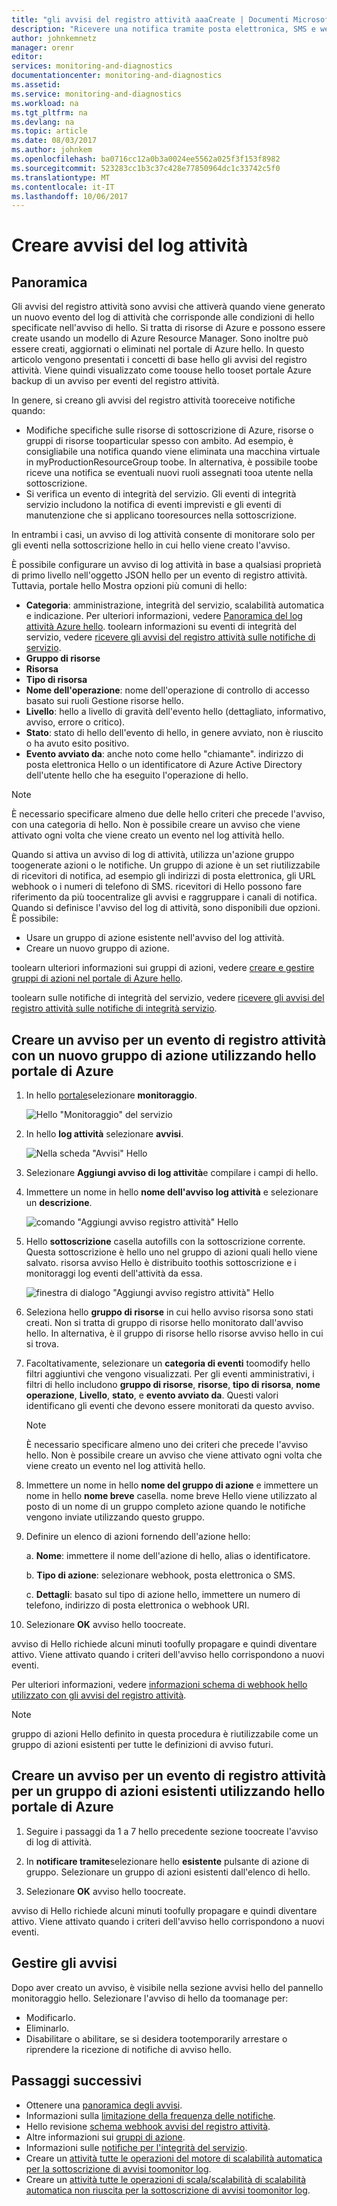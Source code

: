 ```yaml
---
title: "gli avvisi del registro attività aaaCreate | Documenti Microsoft"
description: "Ricevere una notifica tramite posta elettronica, SMS e webhook quando si verificano determinati eventi nel registro attività hello."
author: johnkemnetz
manager: orenr
editor: 
services: monitoring-and-diagnostics
documentationcenter: monitoring-and-diagnostics
ms.assetid: 
ms.service: monitoring-and-diagnostics
ms.workload: na
ms.tgt_pltfrm: na
ms.devlang: na
ms.topic: article
ms.date: 08/03/2017
ms.author: johnkem
ms.openlocfilehash: ba0716cc12a0b3a0024ee5562a025f3f153f8982
ms.sourcegitcommit: 523283cc1b3c37c428e77850964dc1c33742c5f0
ms.translationtype: MT
ms.contentlocale: it-IT
ms.lasthandoff: 10/06/2017
---
```

# <a name="create-activity-log-alerts"></a>Creare avvisi del log attività

## <a name="overview"></a>Panoramica
Gli avvisi del registro attività sono avvisi che attiverà quando viene generato un nuovo evento del log di attività che corrisponde alle condizioni di hello specificate nell'avviso di hello. Si tratta di risorse di Azure e possono essere create usando un modello di Azure Resource Manager. Sono inoltre può essere creati, aggiornati o eliminati nel portale di Azure hello. In questo articolo vengono presentati i concetti di base hello gli avvisi del registro attività. Viene quindi visualizzato come toouse hello tooset portale Azure backup di un avviso per eventi del registro attività.

In genere, si creano gli avvisi del registro attività tooreceive notifiche quando:

* Modifiche specifiche sulle risorse di sottoscrizione di Azure, risorse o gruppi di risorse tooparticular spesso con ambito. Ad esempio, è consigliabile una notifica quando viene eliminata una macchina virtuale in myProductionResourceGroup toobe. In alternativa, è possibile toobe riceve una notifica se eventuali nuovi ruoli assegnati tooa utente nella sottoscrizione.
* Si verifica un evento di integrità del servizio. Gli eventi di integrità servizio includono la notifica di eventi imprevisti e gli eventi di manutenzione che si applicano tooresources nella sottoscrizione.

In entrambi i casi, un avviso di log attività consente di monitorare solo per gli eventi nella sottoscrizione hello in cui hello viene creato l'avviso.

È possibile configurare un avviso di log attività in base a qualsiasi proprietà di primo livello nell'oggetto JSON hello per un evento di registro attività. Tuttavia, portale hello Mostra opzioni più comuni di hello:

- **Categoria**: amministrazione, integrità del servizio, scalabilità automatica e indicazione. Per ulteriori informazioni, vedere [Panoramica del log attività Azure hello](./monitoring-overview-activity-logs.md#categories-in-the-activity-log). toolearn informazioni su eventi di integrità del servizio, vedere [ricevere gli avvisi del registro attività sulle notifiche di servizio](./monitoring-activity-log-alerts-on-service-notifications.md).
- **Gruppo di risorse**
- **Risorsa**
- **Tipo di risorsa**
- **Nome dell'operazione**: nome dell'operazione di controllo di accesso basato sui ruoli Gestione risorse hello.
- **Livello**: hello a livello di gravità dell'evento hello (dettagliato, informativo, avviso, errore o critico).
- **Stato**: stato di hello dell'evento di hello, in genere avviato, non è riuscito o ha avuto esito positivo.
- **Evento avviato da**: anche noto come hello "chiamante". indirizzo di posta elettronica Hello o un identificatore di Azure Active Directory dell'utente hello che ha eseguito l'operazione di hello.

>[!NOTE]
>È necessario specificare almeno due delle hello criteri che precede l'avviso, con una categoria di hello. Non è possibile creare un avviso che viene attivato ogni volta che viene creato un evento nel log attività hello.
>
>

Quando si attiva un avviso di log di attività, utilizza un'azione gruppo toogenerate azioni o le notifiche. Un gruppo di azione è un set riutilizzabile di ricevitori di notifica, ad esempio gli indirizzi di posta elettronica, gli URL webhook o i numeri di telefono di SMS. ricevitori di Hello possono fare riferimento da più toocentralize gli avvisi e raggruppare i canali di notifica. Quando si definisce l'avviso del log di attività, sono disponibili due opzioni. È possibile:

* Usare un gruppo di azione esistente nell'avviso del log attività. 
* Creare un nuovo gruppo di azione. 

toolearn ulteriori informazioni sui gruppi di azioni, vedere [creare e gestire gruppi di azioni nel portale di Azure hello](monitoring-action-groups.md).

toolearn sulle notifiche di integrità del servizio, vedere [ricevere gli avvisi del registro attività sulle notifiche di integrità servizio](monitoring-activity-log-alerts-on-service-notifications.md).

## <a name="create-an-alert-on-an-activity-log-event-with-a-new-action-group-by-using-hello-azure-portal"></a>Creare un avviso per un evento di registro attività con un nuovo gruppo di azione utilizzando hello portale di Azure
1. In hello [portale](https://portal.azure.com)selezionare **monitoraggio**.

    ![Hello "Monitoraggio" del servizio](./media/monitoring-activity-log-alerts/home-monitor.png)
2. In hello **log attività** selezionare **avvisi**.

    ![Nella scheda "Avvisi" Hello](./media/monitoring-activity-log-alerts/alerts-blades.png)
3. Selezionare **Aggiungi avviso di log attività**e compilare i campi di hello.

4. Immettere un nome in hello **nome dell'avviso log attività** e selezionare un **descrizione**.

    ![comando "Aggiungi avviso registro attività" Hello](./media/monitoring-activity-log-alerts/add-activity-log-alert.png)

5. Hello **sottoscrizione** casella autofills con la sottoscrizione corrente. Questa sottoscrizione è hello uno nel gruppo di azioni quali hello viene salvato. risorsa avviso Hello è distribuito toothis sottoscrizione e i monitoraggi log eventi dell'attività da essa.

    ![finestra di dialogo "Aggiungi avviso registro attività" Hello](./media/monitoring-activity-log-alerts/activity-log-alert-new-action-group.png)

6. Seleziona hello **gruppo di risorse** in cui hello avviso risorsa sono stati creati. Non si tratta di gruppo di risorse hello monitorato dall'avviso hello. In alternativa, è il gruppo di risorse hello risorse avviso hello in cui si trova.

7. Facoltativamente, selezionare un **categoria di eventi** toomodify hello filtri aggiuntivi che vengono visualizzati. Per gli eventi amministrativi, i filtri di hello includono **gruppo di risorse**, **risorse**, **tipo di risorsa**, **nome operazione**, **Livello**, **stato**, e **evento avviato da**. Questi valori identificano gli eventi che devono essere monitorati da questo avviso.

    >[!NOTE]
    >È necessario specificare almeno uno dei criteri che precede l'avviso hello. Non è possibile creare un avviso che viene attivato ogni volta che viene creato un evento nel log attività hello.
    >
    >

8. Immettere un nome in hello **nome del gruppo di azione** e immettere un nome in hello **nome breve** casella. nome breve Hello viene utilizzato al posto di un nome di un gruppo completo azione quando le notifiche vengono inviate utilizzando questo gruppo.

9.  Definire un elenco di azioni fornendo dell'azione hello:

    a. **Nome**: immettere il nome dell'azione di hello, alias o identificatore.

    b. **Tipo di azione**: selezionare webhook, posta elettronica o SMS.

    c. **Dettagli**: basato sul tipo di azione hello, immettere un numero di telefono, indirizzo di posta elettronica o webhook URI.

10. Selezionare **OK** avviso hello toocreate.

avviso di Hello richiede alcuni minuti toofully propagare e quindi diventare attivo. Viene attivato quando i criteri dell'avviso hello corrispondono a nuovi eventi.

Per ulteriori informazioni, vedere [informazioni schema di webhook hello utilizzato con gli avvisi del registro attività](monitoring-activity-log-alerts-webhook.md).

>[!NOTE]
>gruppo di azioni Hello definito in questa procedura è riutilizzabile come un gruppo di azioni esistenti per tutte le definizioni di avviso futuri.
>
>

## <a name="create-an-alert-on-an-activity-log-event-for-an-existing-action-group-by-using-hello-azure-portal"></a>Creare un avviso per un evento di registro attività per un gruppo di azioni esistenti utilizzando hello portale di Azure
1. Seguire i passaggi da 1 a 7 hello precedente sezione toocreate l'avviso di log di attività.

2. In **notificare tramite**selezionare hello **esistente** pulsante di azione di gruppo. Selezionare un gruppo di azioni esistenti dall'elenco di hello.

3. Selezionare **OK** avviso hello toocreate.

avviso di Hello richiede alcuni minuti toofully propagare e quindi diventare attivo. Viene attivato quando i criteri dell'avviso hello corrispondono a nuovi eventi.

## <a name="manage-your-alerts"></a>Gestire gli avvisi

Dopo aver creato un avviso, è visibile nella sezione avvisi hello del pannello monitoraggio hello. Selezionare l'avviso di hello da toomanage per:

* Modificarlo.
* Eliminarlo.
* Disabilitare o abilitare, se si desidera tootemporarily arrestare o riprendere la ricezione di notifiche di avviso hello.

## <a name="next-steps"></a>Passaggi successivi
- Ottenere una [panoramica degli avvisi](monitoring-overview-alerts.md).
- Informazioni sulla [limitazione della frequenza delle notifiche](monitoring-alerts-rate-limiting.md).
- Hello revisione [schema webhook avvisi del registro attività](monitoring-activity-log-alerts-webhook.md).
- Altre informazioni sui [gruppi di azione](monitoring-action-groups.md).  
- Informazioni sulle [notifiche per l'integrità del servizio](monitoring-service-notifications.md).
- Creare un [attività tutte le operazioni del motore di scalabilità automatica per la sottoscrizione di avvisi toomonitor log](https://github.com/Azure/azure-quickstart-templates/tree/master/monitor-autoscale-alert).
- Creare un [attività tutte le operazioni di scala/scalabilità di scalabilità automatica non riuscita per la sottoscrizione di avvisi toomonitor log](https://github.com/Azure/azure-quickstart-templates/tree/master/monitor-autoscale-failed-alert).
